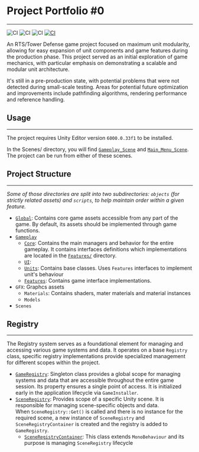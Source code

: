 # Project Portfolio #0
___
![CI](https://badgen.net/badge/License/MIT/blue)
![CI](https://badgen.net/badge/Unity/6000.0.33f1/blue)
![CI](https://badgen.net/badge/Status/Pre-Production/yellow)
[![CI](https://badgen.net/badge/LinkedIn/Konstanty%20Karczymarzyk/green)](https://linkedin.com/in/konstanty-karczymarzyk-a58625239)

An RTS/Tower Defense game project focused on maximum unit modularity, allowing for easy expansion of unit components and game features during the production phase.
This project served as an initial exploration of game mechanics, with particular emphasis on demonstrating a scalable and modular unit architecture.

It's still in a pre-production state, with potential problems that were not detected during small-scale testing.
Areas for potential future optimization and improvements include pathfinding algorithms, rendering performance and reference handling.


## Usage
___
The project requires Unity Editor version `6000.0.33f1` to be installed.

In the Scenes/ directory, you will find [`Gameplay_Scene`](`Assets/Project_Portfolio/Scenes/Gameplay_Scene.unity`) and
[`Main_Menu_Scene`](`Assets/Project_Portfolio/Scenes/Main_Menu_Scene.unity`). The project can be run from either of these scenes.


## Project Structure
___
*Some of those directories are split into two subdirectories: `objects` (for strictly related assets) and `scripts`, to help maintain order within a given feature.*

- [`Global`](`Assets/Project_Portfolio/Global`): Contains core game assets accessible from any part of the game.
  By default, its assets should be implemented through game functions.
- [`Gameplay`](`Assets/Project_Portfolio/Gameplay`)
  - [`Core`](`Assets/Project_Portfolio/Gameplay/Core`): Contains the main managers and behavior for the entire gameplay.
    It contains interfaces definitions which implementations are located in the [`Features/`](`Assets/Project_Portfolio/Features`) directory. 
  - [`UI`](`Assets/Project_Portfolio/Gameplay/UI`):
  - [`Units`](`Assets/Project_Portfolio/Gameplay/Units`): Contains base classes. Uses `Features` interfaces to implement unit's behaviour 
  - [`Features`](`Assets/Project_Portfolio/Gameplay/Features`): Contains game interface implementations.
- `GFX`: Graphcs assets
  - `Materials`: Contains shaders, mater materials and material instances
  - `Models` 
- `Scenes`


## Registry
___

The Registry system serves as a foundational element for managing and accessing various game systems and data.
It operates on a base `Registry` class, specific registry implementations provide specialized management for different scopes within the project.

- [`GameRegistry`](`Assets/Project_Portfolio/Global/Scripts/Management/GameRegistry.cs`): Singleton class provides a global scope
  for managing systems and data that are accessible throughout the entire game session. Its property ensures a single point
  of access. It is initialized early in the application lifecycle via `GameInstaller`.
- [`SceneRegistry`](`Assets/Project_Portfolio/Gameplay/Manager/SceneRegistry.cs`): Provides scope of a specific Unity scene.
  It is responsible for managing scene-specific objects and data.<br>When `SceneRegistry::Get()` is called and
  there is no instance for the required scene, a new instance of `SceneRegistry` and `SceneRegistryContainer` is created
  and the registry is added to `GameRegistry`.
  - [`SceneRegistryContainer`](`Assets/Project_Portfolio/Gameplay/Manager/SceneRegistryContainer.cs`):
    This class extends `MonoBehaviour` and its purpose is managing `SceneRegistry` lifecycle

